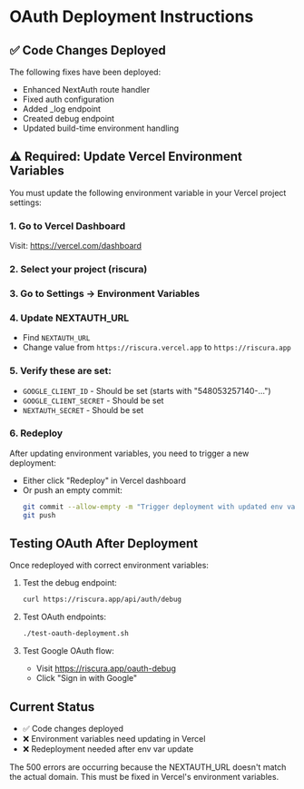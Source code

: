 # OAuth Deployment Instructions

## ✅ Code Changes Deployed
The following fixes have been deployed:
- Enhanced NextAuth route handler
- Fixed auth configuration
- Added _log endpoint
- Created debug endpoint
- Updated build-time environment handling

## ⚠️ Required: Update Vercel Environment Variables

You must update the following environment variable in your Vercel project settings:

### 1. Go to Vercel Dashboard
Visit: https://vercel.com/dashboard

### 2. Select your project (riscura)

### 3. Go to Settings → Environment Variables

### 4. Update NEXTAUTH_URL
- Find `NEXTAUTH_URL` 
- Change value from `https://riscura.vercel.app` to `https://riscura.app`

### 5. Verify these are set:
- `GOOGLE_CLIENT_ID` - Should be set (starts with "548053257140-...")
- `GOOGLE_CLIENT_SECRET` - Should be set
- `NEXTAUTH_SECRET` - Should be set

### 6. Redeploy
After updating environment variables, you need to trigger a new deployment:
- Either click "Redeploy" in Vercel dashboard
- Or push an empty commit:
  ```bash
  git commit --allow-empty -m "Trigger deployment with updated env vars"
  git push
  ```

## Testing OAuth After Deployment

Once redeployed with correct environment variables:

1. Test the debug endpoint:
   ```bash
   curl https://riscura.app/api/auth/debug
   ```

2. Test OAuth endpoints:
   ```bash
   ./test-oauth-deployment.sh
   ```

3. Test Google OAuth flow:
   - Visit https://riscura.app/oauth-debug
   - Click "Sign in with Google"

## Current Status
- ✅ Code changes deployed
- ❌ Environment variables need updating in Vercel
- ❌ Redeployment needed after env var update

The 500 errors are occurring because the NEXTAUTH_URL doesn't match the actual domain. This must be fixed in Vercel's environment variables.
